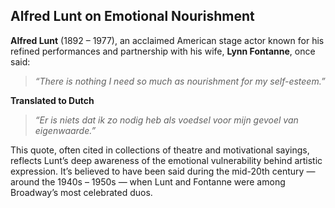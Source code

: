 ## Alfred Lunt on Emotional Nourishment

**Alfred Lunt** (1892 – 1977), an acclaimed American stage actor known for his refined performances and partnership with his wife, **Lynn Fontanne**, once said:

> *“There is nothing I need so much as nourishment for my self-esteem.”*
>
> 
**Translated to Dutch** 
> *“Er is niets dat ik zo nodig heb als voedsel voor mijn gevoel van eigenwaarde.”*

This quote, often cited in collections of theatre and motivational sayings, reflects Lunt’s deep awareness of the emotional vulnerability behind artistic expression.
It’s believed to have been said during the mid-20th century — around the 1940s – 1950s — when Lunt and Fontanne were among Broadway’s most celebrated duos.
